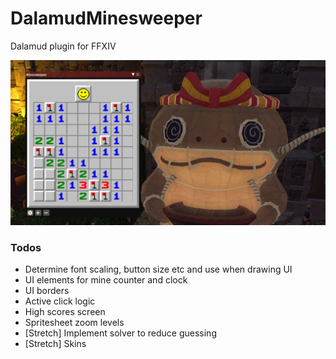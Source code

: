 # DalamudMinesweeper

Dalamud plugin for FFXIV

![Minesweeper plugin screenshot](/images/screenshot.png?raw=true "Minesweeper plugin screenshot")

### Todos
- Determine font scaling, button size etc and use when drawing UI
- UI elements for mine counter and clock
- UI borders
- Active click logic
- High scores screen
- Spritesheet zoom levels
- [Stretch] Implement solver to reduce guessing
- [Stretch] Skins

